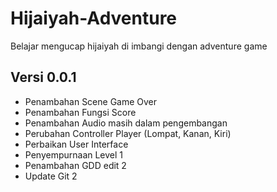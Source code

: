 # Hijaiyah-Adventure
Belajar mengucap hijaiyah  di imbangi dengan adventure game

## Versi 0.0.1
- Penambahan Scene Game Over
- Penambahan Fungsi Score
- Penambahan Audio masih dalam pengembangan
- Perubahan Controller Player (Lompat, Kanan, Kiri)
- Perbaikan User Interface
- Penyempurnaan Level 1
- Penambahan GDD edit 2
- Update Git 2